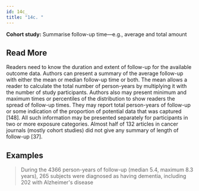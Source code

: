 ```yaml
---
id: 14c_
title: "14c. "
---
```

**Cohort study:** Summarise follow-up time—e.g., average and total amount

## Read More

Readers need to know the duration and extent of follow-up for the available outcome data. Authors can present a summary of the average follow-up with either the mean or median follow-up time or both. The mean allows a reader to calculate the total number of person-years by multiplying it with the number of study participants. Authors also may present minimum and maximum times or percentiles of the distribution to show readers the spread of follow-up times. They may report total person-years of follow-up or some indication of the proportion of potential data that was captured [148]. All such information may be presented separately for participants in two or more exposure categories. Almost half of 132 articles in cancer journals (mostly cohort studies) did not give any summary of length of follow-up [37].

## Examples

> During the 4366 person-years of follow-up (median 5.4, maximum 8.3 years), 265 subjects were diagnosed as having dementia, including 202 with Alzheimer's disease